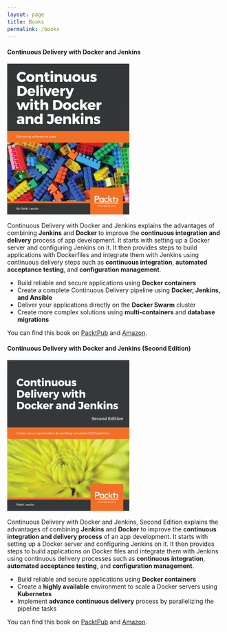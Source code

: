 ```yaml
---
layout: page
title: Books
permalink: /books
---
```

#### Continuous Delivery with Docker and Jenkins
<a href="https://www.packtpub.com/networking-and-servers/continuous-delivery-docker-and-jenkins"><img src="assets/images/books/continuous-delviery-with-docker-and-jenkins.png" height="350" /></a>

Continuous Delivery with Docker and Jenkins explains the advantages of combining **Jenkins** and **Docker** to improve the **continuous integration and delivery** process of app development. It starts with setting up a Docker server and configuring Jenkins on it. It then provides steps to build applications with Dockerfiles and integrate them with Jenkins using continuous delivery steps such as **continuous integration**, **automated acceptance testing**, and **configuration management**.

* Build reliable and secure applications using **Docker containers**
* Create a complete Continuous Delivery pipeline using **Docker, Jenkins, and Ansible**
* Deliver your applications directly on the **Docker Swarm** cluster
* Create more complex solutions using **multi-containers** and **database migrations**

You can find this book on [PacktPub](https://www.packtpub.com/networking-and-servers/continuous-delivery-docker-and-jenkins) and [Amazon](https://www.amazon.com/Continuous-Delivery-Docker-Jenkins-Delivering-ebook/dp/B0756FCZQY).

#### Continuous Delivery with Docker and Jenkins (Second Edition)

<a href="https://www.packtpub.com/networking-and-servers/continuous-delivery-docker-and-jenkins-second-edition"><img src="assets/images/books/continuous-delviery-with-docker-and-jenkins-second-edition.png" height="350" /></a>
	
Continuous Delivery with Docker and Jenkins, Second Edition explains the advantages of combining **Jenkins** and **Docker** to improve the **continuous integration and delivery process** of an app development. It starts with setting up a Docker server and configuring Jenkins on it. It then provides steps to build applications on Docker files and integrate them with Jenkins using continuous delivery processes such as **continuous integration**, **automated acceptance testing**, and **configuration management**.

* Build reliable and secure applications using **Docker containers**
* Create a **highly available** environment to scale a Docker servers using **Kubernetes**
* Implement **advance continuous delivery** process by parallelizing the pipeline tasks

You can find this book on [PacktPub](https://www.packtpub.com/virtualization-and-cloud/continuous-delivery-docker-and-jenkins-second-edition) and [Amazon](https://www.amazon.com/Continuous-Delivery-Docker-Jenkins-applications-ebook/dp/B07SJKHJZ7).